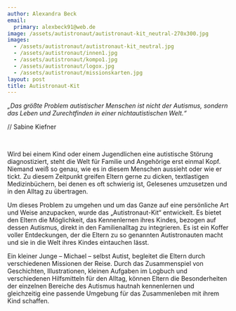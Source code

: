 ```yaml
---
author: Alexandra Beck
email:
  primary: alexbeck91@web.de
image: /assets/autistronaut/autistronaut-kit_neutral-270x300.jpg
images:
  - /assets/autistronaut/autistronaut-kit_neutral.jpg
  - /assets/autistronaut/innen1.jpg
  - /assets/autistronaut/kompo1.jpg
  - /assets/autistronaut/logox.jpg
  - /assets/autistronaut/missionskarten.jpg
layout: post
title: Autistronaut-Kit
---
```


_„Das größte Problem autistischer Menschen ist nicht der Autismus, sondern das Leben und Zurechtfinden in einer nichtautistischen Welt.“_

// Sabine Kiefner

&nbsp;

Wird bei einem Kind oder einem Jugendlichen eine autistische Störung diagnostiziert, steht die Welt für Familie und Angehörige erst einmal Kopf. Niemand weiß so genau, wie es in diesem Menschen aussieht oder wie er tickt. Zu diesem Zeitpunkt greifen Eltern gerne zu dicken, textlastigen Medizinbüchern, bei denen es oft schwierig ist, Gelesenes umzusetzen und in den Alltag zu übertragen.

Um dieses Problem zu umgehen und um das Ganze auf eine persönliche Art und Weise anzupacken, wurde das „Autistronaut-Kit“ entwickelt. Es bietet den Eltern die Möglichkeit, das Kennenlernen ihres Kindes, bezogen auf dessen Autismus, direkt in den Familienalltag zu integrieren. Es ist ein Koffer voller Entdeckungen, der die Eltern zu so genannten Autistronauten macht und sie in die Welt ihres Kindes eintauchen lässt.

Ein kleiner Junge – Michael – selbst Autist, begleitet die Eltern durch verschiedenen Missionen der Reise. Durch das Zusammenspiel von Geschichten, Illustrationen, kleinen Aufgaben im Logbuch und verschiedenen Hilfsmitteln für den Alltag, können Eltern die Besonderheiten der einzelnen Bereiche des Autismus hautnah kennenlernen und gleichzeitig eine passende Umgebung für das Zusammenleben mit ihrem Kind schaffen.
